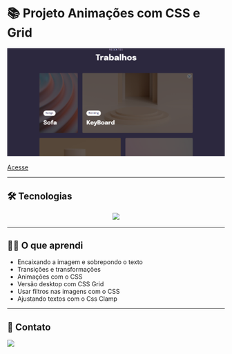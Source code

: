 # 📚 Projeto Animações com CSS e Grid

![preview](./.github/preview.png)

[Acesse](https://prdsilva80.github.io/Projeto-05-Grid-/)

---

## 🛠️ Tecnologias 

<p align="center">
  <a href="https://skillicons.dev">
    <img src="https://skillicons.dev/icons?i=vscode,figma,html,css" />
  </a>
</p>

---

## 👨‍🎓 O que aprendi

- Encaixando a imagem e sobrepondo o texto
- Transições e transformações
- Animações com o CSS
- Versão desktop com CSS Grid
- Usar filtros nas imagens com o CSS
- Ajustando textos com o Css Clamp

---

## 📧 Contato

<a href = "mailto:probertos717@gmail.com"><img src="https://img.shields.io/badge/Gmail-D14836?style=for-the-badge&logo=gmail&logoColor=white" target="_blank">